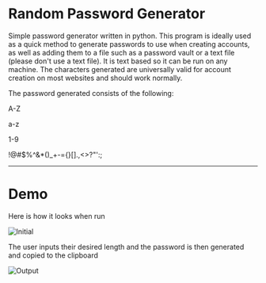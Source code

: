 # Random Password Generator
Simple password generator written in python. This program is ideally used as a quick method to generate passwords to use when creating accounts, as well as adding them to a file such as a password vault or a text file (please don't use a text file). It is text based so it can be run on any machine. The characters generated are universally valid for account creation on most websites and should work normally.

The password generated consists of the following:

A-Z

a-z

1-9

!@#$%^&*()_+-={}[].,\<>?"':;

***
# Demo
Here is how it looks when run

![Initial](https://user-images.githubusercontent.com/54548478/123335250-0c1b6800-d4f9-11eb-8d43-b79432dff8c8.PNG)

The user inputs their desired length and the password is then generated and copied to the clipboard

![Output](https://user-images.githubusercontent.com/54548478/123335249-0c1b6800-d4f9-11eb-9918-9c158dc9b1b9.PNG)
